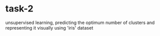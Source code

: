 # task-2
unsupervised learning, predicting the optimum number of clusters and representing it visually using 'iris' dataset
